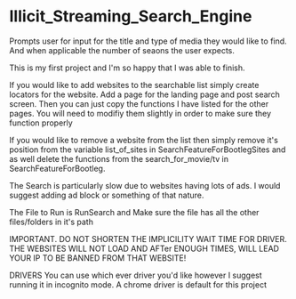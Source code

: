 # Illicit_Streaming_Search_Engine

Prompts user for input for the title and type of media they would like to find. And when applicable the number of seaons the user expects.

This is my first project and I'm so happy that I was able to finish.

If you would like to add websites to the searchable list simply create  locators for the website. Add a page for the landing page and 
post search screen.
Then you can just copy the functions I have listed for the other pages. You will need to modifiy them slightly in order to make sure 
they function properly

If you would like to remove a website from the list then simply remove it's position from the variable list_of_sites in SearchFeatureForBootlegSites
and as well delete the functions from the search_for_movie/tv in SearchFeatureForBootleg.

The Search is particularly slow due to websites having lots of ads. I would suggest adding ad block or something of that nature.

The File to Run is RunSearch and Make sure the file has all the other files/folders in it's path

IMPORTANT.
DO NOT SHORTEN THE IMPLICILITY WAIT TIME FOR DRIVER. THE WEBSITES WILL NOT LOAD AND AFTer ENOUGH TIMES, WILL LEAD YOUR IP TO BE BANNED
FROM THAT WEBSITE!


DRIVERS
You can use which ever driver you'd like however I suggest running it in incognito mode. A chrome driver is default for this project
